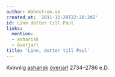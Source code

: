 ```yaml
---
author: Wahnstrom.se
created_at: '2011-11-29T22:28:20Z'
id: Linn dotter till Paul
links:
  mention:
  - asharisk
  - överjarl
title: 'Linn, dotter till Paul'
---
```


Kvinnlig [asharisk][] [överjarl] 2734–2786 e.D.

  [asharisk]: asharisk
  [överjarl]: överjarl